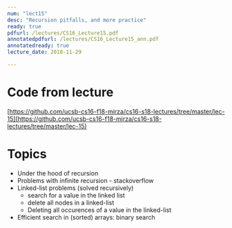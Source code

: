 ```yaml
---
num: "lect15"
desc: "Recursion pitfalls, and more practice"
ready: true
pdfurl: /lectures/CS16_Lecture15.pdf
annotatedpdfurl: /lectures/CS16_Lecture15_ann.pdf
annotatedready: true
lecture_date: 2018-11-29

---
```

# Code from lecture
[https://github.com/ucsb-cs16-f18-mirza/cs16-s18-lectures/tree/master/lec-15](https://github.com/ucsb-cs16-f18-mirza/cs16-s18-lectures/tree/master/lec-15)

# Topics

* Under the hood of recursion 
* Problems with infinite recursion - stackoverflow
* Linked-list problems (solved recursively)
	* search for a value in the linked list
	* delete all nodes in a linked-list
	* Deleting all occurences of a value in the linked-list
* Efficient search in (sorted) arrays: binary search


